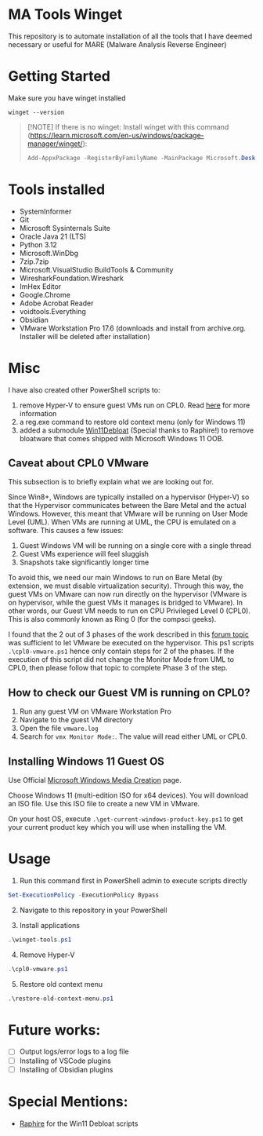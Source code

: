# MA Tools Winget
This repository is to automate installation of all the tools that I have deemed necessary or useful for MARE (Malware Analysis Reverse Engineer)

# Getting Started
Make sure you have winget installed
```batch
winget --version
```

> [!NOTE] If there is no winget:
> Install winget with this command (https://learn.microsoft.com/en-us/windows/package-manager/winget/):
> ```powershell
> Add-AppxPackage -RegisterByFamilyName -MainPackage Microsoft.DesktopAppInstaller_8wekyb3d8bbwe
> ```

# Tools installed
- SystemInformer
- Git
- Microsoft Sysinternals Suite
- Oracle Java 21 (LTS)
- Python 3.12
- Microsoft.WinDbg
- 7zip.7zip
- Microsoft.VisualStudio BuildTools & Community
- WiresharkFoundation.Wireshark
- ImHex Editor
- Google.Chrome
- Adobe Acrobat Reader
- voidtools.Everything
- Obsidian
- VMware Workstation Pro 17.6 (downloads and install from archive.org. Installer will be deleted after installation)

# Misc
I have also created other PowerShell scripts to:
1. remove Hyper-V to ensure guest VMs run on CPL0. Read [here](https://community.broadcom.com/discussion/disabling-hyper-v-hypervisor-on-windows-11-pro-host-to-get-vmware-17s-cpl0-vs-ulm-monitor-mode) for more information
2. a reg.exe command to restore old context menu (only for Windows 11)
3. added a submodule [Win11Debloat](https://github.com/Raphire/Win11Debloat) (Special thanks to Raphire!) to remove bloatware that comes shipped with Microsoft Windows 11 OOB.

## Caveat about CPL0 VMware
This subsection is to briefly explain what we are looking out for.

Since Win8+, Windows are typically installed on a hypervisor (Hyper-V) so that the Hypervisor communicates between the Bare Metal and the actual Windows. However, this meant that VMware will be running on User Mode Level (UML). When VMs are running at UML, the CPU is emulated on a software. This causes a few issues:
1. Guest Windows VM will be running on a single core with a single thread
2. Guest VMs experience will feel sluggish
3. Snapshots take significantly longer time

To avoid this, we need our main Windows to run on Bare Metal (by extension, we must disable virtualization security). Through this way, the guest VMs on VMware can now run directly on the hypervisor (VMware is on hypervisor, while the guest VMs it manages is bridged to VMware). In other words, our Guest VM needs to run on CPU Privileged Level 0 (CPL0). This is also commonly known as Ring 0 (for the compsci geeks).

I found that the 2 out of 3 phases of the work described in this [forum topic](https://community.broadcom.com/discussion/disabling-hyper-v-hypervisor-on-windows-11-pro-host-to-get-vmware-17s-cpl0-vs-ulm-monitor-mode) was sufficient to let VMware be executed on the hypervisor. This ps1 scripts `.\cpl0-vmware.ps1` hence only contain steps for 2 of the phases. If the execution of this script did not change the Monitor Mode from UML to CPL0, then please follow that topic to complete Phase 3 of the step.

## How to check our Guest VM is running on CPL0?
1. Run any guest VM on VMware Workstation Pro
2. Navigate to the guest VM directory
3. Open the file `vmware.log`
4. Search for `vmx Monitor Mode:`. The value will read either UML or CPL0.

## Installing Windows 11 Guest OS
Use Official [Microsoft Windows Media Creation](https://www.microsoft.com/en-us/software-download/windows11) page.

Choose Windows 11 (multi-edition ISO for x64 devices). You will download an ISO file. Use this ISO file to create a new VM in VMware.

On your host OS, execute `.\get-current-windows-product-key.ps1` to get your current product key which you will use when installing the VM.

# Usage
1. Run this command first in PowerShell admin to execute scripts directly
```powershell
Set-ExecutionPolicy -ExecutionPolicy Bypass
```

2. Navigate to this repository in your PowerShell

3. Install applications
```powershell
.\winget-tools.ps1
```

4. Remove Hyper-V
```powershell
.\cpl0-vmware.ps1
```

5. Restore old context menu
```powershell
.\restore-old-context-menu.ps1
```


# Future works:
- [ ] Output logs/error logs to a log file
- [ ] Installing of VSCode plugins
- [ ] Installing of Obsidian plugins

# Special Mentions:
- [Raphire](https://github.com/Raphire) for the Win11 Debloat scripts
